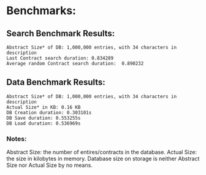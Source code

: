 # Benchmarks:

## Search Benchmark Results:
	Abstract Size* of DB: 1,000,000 entries, with 34 characters in description
	Last Contract search duration: 0.834289
	Average random Contract search duration:  0.890232
## Data Benchmark Results:
	Abstract Size* of DB: 1,000,000 entries, with 34 characters in description
	Actual Size* in KB: 0.16 KB
	DB Creation duration: 0.303101s
	DB Save duration: 0.553255s
	DB Load duration: 0.536969s
	
### Notes:
Abstract Size: the number of entires/contracts in the database.
Actual Size: the size in kilobytes in memory.
Database size on storage is neither Abstract Size nor Actual Size by no means.
